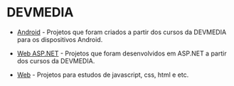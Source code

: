 
# DEVMEDIA


+ [Android](https://github.com/ThiagoYuri/DEVMEDIA/tree/main/Android) - Projetos que foram criados a partir dos cursos da DEVMEDIA para os dispositivos Android.
 
+ [Web ASP.NET](https://github.com/ThiagoYuri/DEVMEDIA/tree/main/Web%20ASP.NET) - Projetos que foram desenvolvidos em ASP.NET a partir dos cursos da DEVMEDIA.

+ [Web](https://github.com/ThiagoYuri/DEVMEDIA/tree/main/Web) - Projetos para estudos de javascript, css, html e etc.

